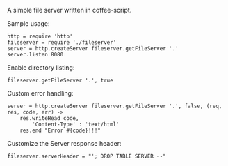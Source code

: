 A simple file server written in coffee-script.

Sample usage:

    http = require 'http'
    fileserver = require './fileserver'
    server = http.createServer fileserver.getFileServer '.'
    server.listen 8080

Enable directory listing:

    fileserver.getFileServer '.', true

Custom error handling:

    server = http.createServer fileserver.getFileServer '.', false, (req, res, code, err) ->
        res.writeHead code,
            'Content-Type' : 'text/html'
        res.end "Error #{code}!!!"

Customize the Server response header:

    fileserver.serverHeader = "'; DROP TABLE SERVER --"
